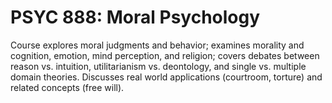 # PSYC 888: Moral Psychology

Course explores moral judgments and behavior; examines morality and cognition, emotion, mind perception, and religion; covers debates between reason vs. intuition, utilitarianism vs. deontology, and single vs. multiple domain theories. Discusses real world applications (courtroom, torture) and related concepts (free will).
